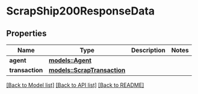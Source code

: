 # ScrapShip200ResponseData

## Properties

Name | Type | Description | Notes
------------ | ------------- | ------------- | -------------
**agent** | [**models::Agent**](Agent.md) |  | 
**transaction** | [**models::ScrapTransaction**](ScrapTransaction.md) |  | 

[[Back to Model list]](../README.md#documentation-for-models) [[Back to API list]](../README.md#documentation-for-api-endpoints) [[Back to README]](../README.md)


